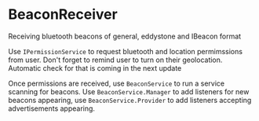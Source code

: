 # BeaconReceiver
Receiving bluetooth beacons of general, eddystone and IBeacon format

Use `IPermissionService` to request bluetooth and location permimssions from user. Don't forget to remind user to turn on their geolocation. Automatic check for that is coming in the next update

Once permissions are received, use `BeaconService` to run a service scanning for beacons. Use `BeaconService.Manager` to add listeners for new beacons appearing, use `BeaconService.Provider` to add listeners accepting advertisements appearing.
